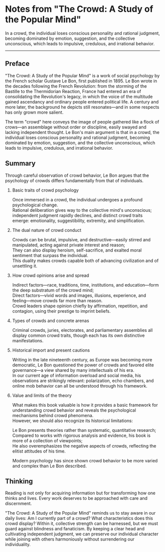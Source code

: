 # Notes from "The Crowd: A Study of the Popular Mind"


In a crowd, the individual loses conscious personality and rational judgment, becoming dominated by emotion, suggestion, and the collective unconscious, which leads to impulsive, credulous, and irrational behavior.

<!--more-->

---

## Preface

"The Crowd: A Study of the Popular Mind" is a work of social psychology by the French scholar Gustave Le Bon, first published in 1895. Le Bon wrote in the decades following the French Revolution: from the storming of the Bastille to the Thermidorian Reaction, France had entered an era of consolidating the Revolution's legacy, in which the voice of the multitude gained ascendancy and ordinary people entered political life. A century and more later, the background he depicts still resonates—and in some respects has only grown more salient.

The term "crowd" here conveys the image of people gathered like a flock of crows—an assemblage without order or discipline, easily swayed and lacking independent thought. Le Bon's main argument is that in a crowd, the individual loses conscious personality and rational judgment, becoming dominated by emotion, suggestion, and the collective unconscious, which leads to impulsive, credulous, and irrational behavior.

## Summary

Through careful observation of crowd behavior, Le Bon argues that the psychology of crowds differs fundamentally from that of individuals.

1. Basic traits of crowd psychology
   
   Once immersed in a crowd, the individual undergoes a profound psychological change.  
   Rational deliberation gives way to the collective mind's unconscious; independent judgment rapidly declines, and distinct crowd traits emerge: emotionality, suggestibility, extremity, and simplification.  

2. The dual nature of crowd conduct
   
   Crowds can be brutal, impulsive, and destructive—easily stirred and manipulated, acting against private interest and reason;  
   They can also display heroism, self-sacrifice, and exalted moral sentiment that surpass the individual.  
   This duality makes crowds capable both of advancing civilization and of unsettling it.  

3. How crowd opinions arise and spread
   
   Indirect factors—race, traditions, time, institutions, and education—form the deep substratum of the crowd mind;  
   Direct factors—vivid words and images, illusions, experience, and feeling—move crowds far more than reason.  
   Crowd leaders shape opinion chiefly by affirmation, repetition, and contagion, using their prestige to imprint beliefs.  

4. Types of crowds and concrete arenas
   
   Criminal crowds, juries, electorates, and parliamentary assemblies all display common crowd traits, though each has its own distinctive manifestations.  

5. Historical import and present cautions
   
   Writing in the late nineteenth century, as Europe was becoming more democratic, Le Bon questioned the power of crowds and favored elite governance—a view shared by many intellectuals of his era.  
   In our current age of information overload and social media, his observations are strikingly relevant: polarization, echo chambers, and online mob behavior can all be understood through his framework.  

6. Value and limits of the theory
   
   What makes this book valuable is how it provides a basic framework for understanding crowd behavior and reveals the psychological mechanisms behind crowd phenomena.  
   However, we should also recognize its historical limitations:  
   
   Le Bon presents theories rather than systematic, quantitative research;  
   Compared to works with rigorous analysis and evidence, his book is more of a collection of viewpoints;  
   He also overemphasizes the negative aspects of crowds, reflecting the elitist attitudes of his time.  

   Modern psychology has since shown crowd behavior to be more varied and complex than Le Bon described.  

## Thinking

Reading is not only for acquiring information but for transforming how one thinks and lives. Every work deserves to be approached with care and discernment.

"The Crowd: A Study of the Popular Mind" reminds us to stay aware in our daily lives: Am I currently part of a crowd? What characteristics does this crowd display? Within it, collective strength can be harnessed, but we must guard against blindness and fanaticism. By keeping a clear head and cultivating independent judgment, we can preserve our individual character while joining with others harmoniously without surrendering our individuality.

